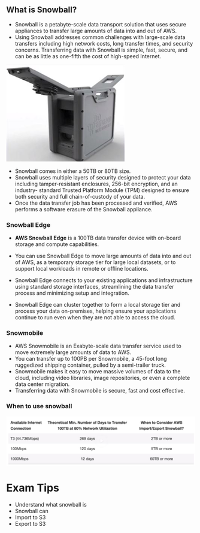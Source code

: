 ## What is Snowball?
* Snowball is a petabyte-scale data transport solution that uses secure appliances to transfer large amounts of data into and out of 
AWS. 
* Using Snowball addresses common challenges with large-scale data transfers including high network costs, long transfer times, and security concerns. 
Transferring data with Snowball is simple, fast, secure, and can be as little as one-fifth the cost of high-speed Internet. 

![snowball](https://github.com/irplagura/AWS_Solutions_Arch_Review/blob/master/AWS%20-%20Snowball.JPG)

* Snowball comes in either a 50TB or 80TB size. 
* Snowball uses multiple layers of security designed to protect your data including tamper-resistant enclosures, 256-bit encryption, and an industry- standard Trusted Platform Module (TPM) designed to ensure both security and full chain-of-custody of your data. 
* Once the data transfer job has been processed and verified, AWS performs a software erasure of the Snowball appliance. 

### Snowball Edge
* **AWS Snowball Edge** is a 100TB data transfer device with on-board storage and compute capabilities. 
* You can use Snowball Edge to move large amounts of data into and out of AWS, as a temporary storage tier for large local datasets, or to support local workloads in remote or offline locations. 

* Snowball Edge connects to your existing applications and infrastructure using standard storage interfaces, streamlining the data transfer process and minimizing setup and integration. 
* Snowball Edge can cluster together to form a local storage tier and process your data on-premises, helping ensure your applications continue to run even when they are not able to access the cloud. 

### Snowmobile

* AWS Snowmobile is an Exabyte-scale data transfer service used to move extremely large amounts of data to AWS. 
* You can transfer up to 100PB per Snowmobile, a 45-foot long ruggedized shipping container, pulled by a semi-trailer truck. 
* Snowmobile makes it easy to move massive volumes of data to the cloud, including video libraries, image repositories, or even a complete data center migration. 
* Transferring data with Snowmobile is secure, fast and cost effective. 


### When to use snowball
![When](https://github.com/irplagura/AWS_Solutions_Arch_Review/blob/master/AWS%20-%20when%20to%20use%20snowball.JPG)

# Exam Tips
* Understand what snowball is
* Snowball can
* Import to S3
* Export to S3
